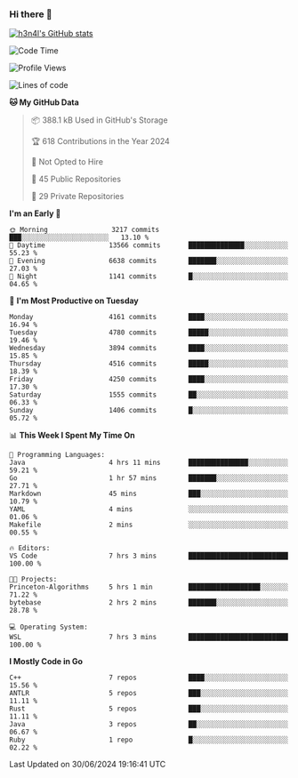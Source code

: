 ### Hi there 👋

[![h3n4l's GitHub stats](https://github-readme-stats.vercel.app/api?username=h3n4l&count_private=true&show_icons=true&theme=radical)](https://github.com/h3n4l/github-readme-stats)

<!--START_SECTION:waka-->
![Code Time](http://img.shields.io/badge/Code%20Time-1%2C882%20hrs%2020%20mins-blue)

![Profile Views](http://img.shields.io/badge/Profile%20Views-1-blue)

![Lines of code](https://img.shields.io/badge/From%20Hello%20World%20I%27ve%20Written-9.8%20million%20lines%20of%20code-blue)

**🐱 My GitHub Data** 

> 📦 388.1 kB Used in GitHub's Storage 
 > 
> 🏆 618 Contributions in the Year 2024
 > 
> 🚫 Not Opted to Hire
 > 
> 📜 45 Public Repositories 
 > 
> 🔑 29 Private Repositories 
 > 
**I'm an Early 🐤** 

```text
🌞 Morning                3217 commits        ███░░░░░░░░░░░░░░░░░░░░░░   13.10 % 
🌆 Daytime                13566 commits       ██████████████░░░░░░░░░░░   55.23 % 
🌃 Evening                6638 commits        ███████░░░░░░░░░░░░░░░░░░   27.03 % 
🌙 Night                  1141 commits        █░░░░░░░░░░░░░░░░░░░░░░░░   04.65 % 
```
📅 **I'm Most Productive on Tuesday** 

```text
Monday                   4161 commits        ████░░░░░░░░░░░░░░░░░░░░░   16.94 % 
Tuesday                  4780 commits        █████░░░░░░░░░░░░░░░░░░░░   19.46 % 
Wednesday                3894 commits        ████░░░░░░░░░░░░░░░░░░░░░   15.85 % 
Thursday                 4516 commits        █████░░░░░░░░░░░░░░░░░░░░   18.39 % 
Friday                   4250 commits        ████░░░░░░░░░░░░░░░░░░░░░   17.30 % 
Saturday                 1555 commits        ██░░░░░░░░░░░░░░░░░░░░░░░   06.33 % 
Sunday                   1406 commits        █░░░░░░░░░░░░░░░░░░░░░░░░   05.72 % 
```


📊 **This Week I Spent My Time On** 

```text
💬 Programming Languages: 
Java                     4 hrs 11 mins       ███████████████░░░░░░░░░░   59.21 % 
Go                       1 hr 57 mins        ███████░░░░░░░░░░░░░░░░░░   27.71 % 
Markdown                 45 mins             ███░░░░░░░░░░░░░░░░░░░░░░   10.79 % 
YAML                     4 mins              ░░░░░░░░░░░░░░░░░░░░░░░░░   01.06 % 
Makefile                 2 mins              ░░░░░░░░░░░░░░░░░░░░░░░░░   00.55 % 

🔥 Editors: 
VS Code                  7 hrs 3 mins        █████████████████████████   100.00 % 

🐱‍💻 Projects: 
Princeton-Algorithms     5 hrs 1 min         ██████████████████░░░░░░░   71.22 % 
bytebase                 2 hrs 2 mins        ███████░░░░░░░░░░░░░░░░░░   28.78 % 

💻 Operating System: 
WSL                      7 hrs 3 mins        █████████████████████████   100.00 % 
```

**I Mostly Code in Go** 

```text
C++                      7 repos             ████░░░░░░░░░░░░░░░░░░░░░   15.56 % 
ANTLR                    5 repos             ███░░░░░░░░░░░░░░░░░░░░░░   11.11 % 
Rust                     5 repos             ███░░░░░░░░░░░░░░░░░░░░░░   11.11 % 
Java                     3 repos             ██░░░░░░░░░░░░░░░░░░░░░░░   06.67 % 
Ruby                     1 repo              █░░░░░░░░░░░░░░░░░░░░░░░░   02.22 % 
```




 Last Updated on 30/06/2024 19:16:41 UTC
<!--END_SECTION:waka-->

